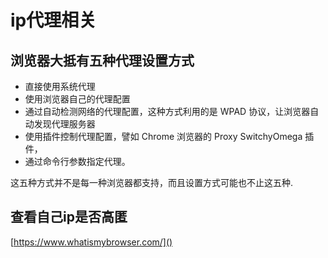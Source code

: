 # ip代理相关

## 浏览器大抵有五种代理设置方式
- 直接使用系统代理
- 使用浏览器自己的代理配置
- 通过自动检测网络的代理配置，这种方式利用的是 WPAD 协议，让浏览器自动发现代理服务器
- 使用插件控制代理配置，譬如 Chrome 浏览器的 Proxy SwitchyOmega 插件，
- 通过命令行参数指定代理。

这五种方式并不是每一种浏览器都支持，而且设置方式可能也不止这五种.

## 查看自己ip是否高匿
[https://www.whatismybrowser.com/]()